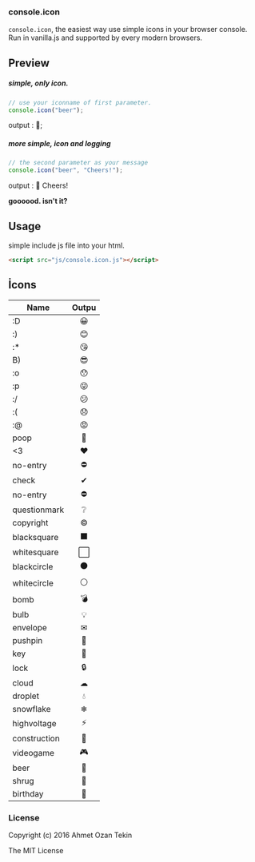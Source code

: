 ### console.icon

`console.icon`, the easiest way use simple icons in your browser console. Run in vanilla.js and supported by every modern browsers.

## Preview

##### simple, only icon.
```javascript
// use your iconname of first parameter.
console.icon("beer");
```
output : 🍺;

##### more simple, icon and logging
```javascript
// the second parameter as your message
console.icon("beer", "Cheers!");
```
output : 🍺 Cheers!

**goooood. isn't it?**


## Usage

simple include js file into your html.

```html
<script src="js/console.icon.js"></script>
```

## İcons

| Name          | Outpu         |
| ------------- |:-------------:|
| :D            | 😀            |
| :)            | 😊            |
| :*            | 😘            |
| B)            | 😎            |
| :o            | 😯            |
| :p            | 😜            |
| :/            | 😕            |
| :(            | 😞            |
| :@            | 😡            |
| poop          | 💩            |
| <3            | ❤️            |
| no-entry      | ⛔            |
| check         | ✔             |
| no-entry      | ⛔            |
| questionmark  | ❔             |
| copyright     | ©              |
| blacksquare   | ⬛             |
| whitesquare   | ⬜             |
| blackcircle   | ⚫             |
| whitecircle   | ⚪             |
| bomb          | 💣            |
| bulb          | 💡             |
| envelope      | ✉             |
| pushpin       | 📌             |
| key           | 🔑             |
| lock          | 🔒             |
| cloud         | ☁              |
| droplet       | 💧              |
| snowflake     | ❄              |
| highvoltage   | ⚡             |
| construction  | 🚧              |
| videogame     | 🎮              |
| beer          | 🍺              |
| shrug         | 🤷              |
| birthday      | 🎂              |


### License
Copyright (c) 2016 Ahmet Ozan Tekin

The MIT License
